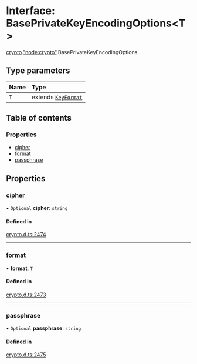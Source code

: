 # Interface: BasePrivateKeyEncodingOptions<T\>

[crypto](../modules/crypto.md).["node:crypto"](../modules/crypto._node_crypto_.md).BasePrivateKeyEncodingOptions

## Type parameters

| Name | Type |
| :------ | :------ |
| `T` | extends [`KeyFormat`](../modules/crypto._crypto_.md#keyformat) |

## Table of contents

### Properties

- [cipher](crypto._node_crypto_.BasePrivateKeyEncodingOptions.md#cipher)
- [format](crypto._node_crypto_.BasePrivateKeyEncodingOptions.md#format)
- [passphrase](crypto._node_crypto_.BasePrivateKeyEncodingOptions.md#passphrase)

## Properties

### cipher

• `Optional` **cipher**: `string`

#### Defined in

[crypto.d.ts:2474](https://github.com/goodcodedev/bun-types/blob/8bd1b3a/crypto.d.ts#L2474)

___

### format

• **format**: `T`

#### Defined in

[crypto.d.ts:2473](https://github.com/goodcodedev/bun-types/blob/8bd1b3a/crypto.d.ts#L2473)

___

### passphrase

• `Optional` **passphrase**: `string`

#### Defined in

[crypto.d.ts:2475](https://github.com/goodcodedev/bun-types/blob/8bd1b3a/crypto.d.ts#L2475)
